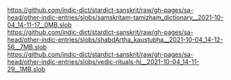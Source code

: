 https://github.com/indic-dict/stardict-sanskrit/raw/gh-pages/sa-head/other-indic-entries/slobs/samskritam-tamizham_dictionary__2021-10-04_14-11-17__0MB.slob  
https://github.com/indic-dict/stardict-sanskrit/raw/gh-pages/sa-head/other-indic-entries/slobs/shabdArtha_kaustubha__2021-10-04_14-12-56__7MB.slob  
https://github.com/indic-dict/stardict-sanskrit/raw/gh-pages/sa-head/other-indic-entries/slobs/vedic-rituals-hi__2021-10-04_14-11-29__1MB.slob  
